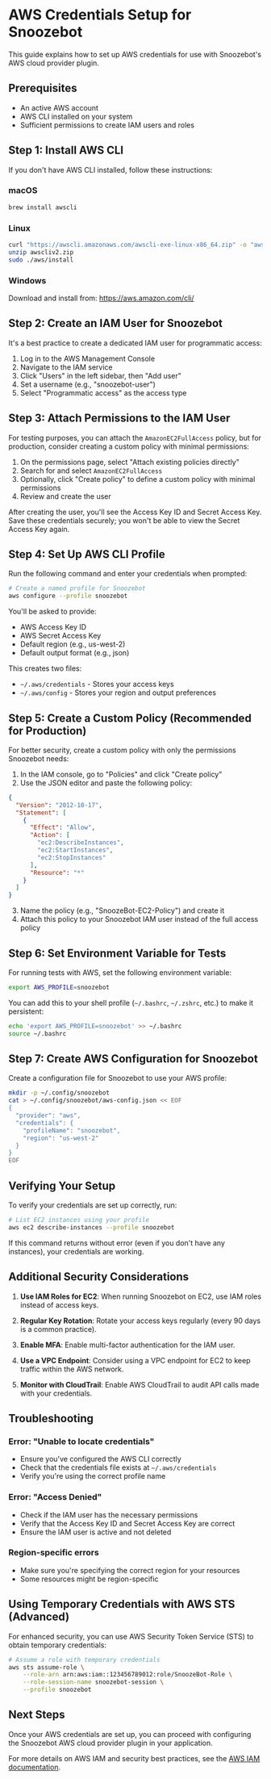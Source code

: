 # AWS Credentials Setup for Snoozebot

This guide explains how to set up AWS credentials for use with Snoozebot's AWS cloud provider plugin.

## Prerequisites

- An active AWS account
- AWS CLI installed on your system
- Sufficient permissions to create IAM users and roles

## Step 1: Install AWS CLI

If you don't have AWS CLI installed, follow these instructions:

### macOS
```bash
brew install awscli
```

### Linux
```bash
curl "https://awscli.amazonaws.com/awscli-exe-linux-x86_64.zip" -o "awscliv2.zip"
unzip awscliv2.zip
sudo ./aws/install
```

### Windows
Download and install from: https://aws.amazon.com/cli/

## Step 2: Create an IAM User for Snoozebot

It's a best practice to create a dedicated IAM user for programmatic access:

1. Log in to the AWS Management Console
2. Navigate to the IAM service
3. Click "Users" in the left sidebar, then "Add user"
4. Set a username (e.g., "snoozebot-user")
5. Select "Programmatic access" as the access type

## Step 3: Attach Permissions to the IAM User

For testing purposes, you can attach the `AmazonEC2FullAccess` policy, but for production, consider creating a custom policy with minimal permissions:

1. On the permissions page, select "Attach existing policies directly"
2. Search for and select `AmazonEC2FullAccess`
3. Optionally, click "Create policy" to define a custom policy with minimal permissions
4. Review and create the user

After creating the user, you'll see the Access Key ID and Secret Access Key. Save these credentials securely; you won't be able to view the Secret Access Key again.

## Step 4: Set Up AWS CLI Profile

Run the following command and enter your credentials when prompted:

```bash
# Create a named profile for Snoozebot
aws configure --profile snoozebot
```

You'll be asked to provide:
- AWS Access Key ID
- AWS Secret Access Key
- Default region (e.g., us-west-2)
- Default output format (e.g., json)

This creates two files:
- `~/.aws/credentials` - Stores your access keys
- `~/.aws/config` - Stores your region and output preferences

## Step 5: Create a Custom Policy (Recommended for Production)

For better security, create a custom policy with only the permissions Snoozebot needs:

1. In the IAM console, go to "Policies" and click "Create policy"
2. Use the JSON editor and paste the following policy:

```json
{
  "Version": "2012-10-17",
  "Statement": [
    {
      "Effect": "Allow",
      "Action": [
        "ec2:DescribeInstances",
        "ec2:StartInstances",
        "ec2:StopInstances"
      ],
      "Resource": "*"
    }
  ]
}
```

3. Name the policy (e.g., "SnoozeBot-EC2-Policy") and create it
4. Attach this policy to your Snoozebot IAM user instead of the full access policy

## Step 6: Set Environment Variable for Tests

For running tests with AWS, set the following environment variable:

```bash
export AWS_PROFILE=snoozebot
```

You can add this to your shell profile (`~/.bashrc`, `~/.zshrc`, etc.) to make it persistent:

```bash
echo 'export AWS_PROFILE=snoozebot' >> ~/.bashrc
source ~/.bashrc
```

## Step 7: Create AWS Configuration for Snoozebot

Create a configuration file for Snoozebot to use your AWS profile:

```bash
mkdir -p ~/.config/snoozebot
cat > ~/.config/snoozebot/aws-config.json << EOF
{
  "provider": "aws",
  "credentials": {
    "profileName": "snoozebot",
    "region": "us-west-2"
  }
}
EOF
```

## Verifying Your Setup

To verify your credentials are set up correctly, run:

```bash
# List EC2 instances using your profile
aws ec2 describe-instances --profile snoozebot
```

If this command returns without error (even if you don't have any instances), your credentials are working.

## Additional Security Considerations

1. **Use IAM Roles for EC2**: When running Snoozebot on EC2, use IAM roles instead of access keys.

2. **Regular Key Rotation**: Rotate your access keys regularly (every 90 days is a common practice).

3. **Enable MFA**: Enable multi-factor authentication for the IAM user.

4. **Use a VPC Endpoint**: Consider using a VPC endpoint for EC2 to keep traffic within the AWS network.

5. **Monitor with CloudTrail**: Enable AWS CloudTrail to audit API calls made with your credentials.

## Troubleshooting

### Error: "Unable to locate credentials"
- Ensure you've configured the AWS CLI correctly
- Check that the credentials file exists at `~/.aws/credentials`
- Verify you're using the correct profile name

### Error: "Access Denied"
- Check if the IAM user has the necessary permissions
- Verify that the Access Key ID and Secret Access Key are correct
- Ensure the IAM user is active and not deleted

### Region-specific errors
- Make sure you're specifying the correct region for your resources
- Some resources might be region-specific

## Using Temporary Credentials with AWS STS (Advanced)

For enhanced security, you can use AWS Security Token Service (STS) to obtain temporary credentials:

```bash
# Assume a role with temporary credentials
aws sts assume-role \
    --role-arn arn:aws:iam::123456789012:role/SnoozeBot-Role \
    --role-session-name snoozebot-session \
    --profile snoozebot
```

## Next Steps

Once your AWS credentials are set up, you can proceed with configuring the Snoozebot AWS cloud provider plugin in your application.

For more details on AWS IAM and security best practices, see the [AWS IAM documentation](https://docs.aws.amazon.com/IAM/latest/UserGuide/introduction.html).